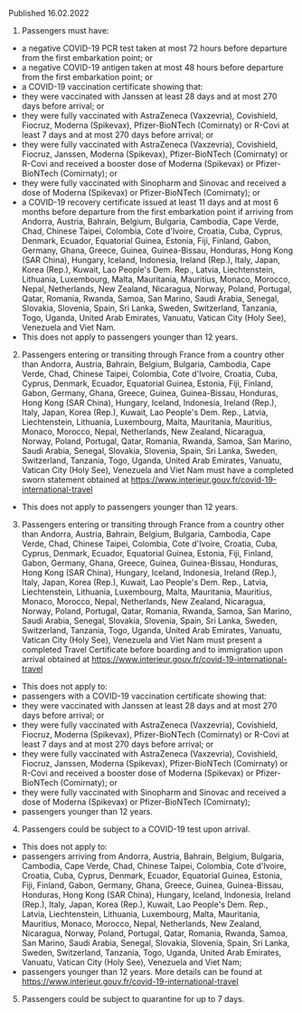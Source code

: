 Published 16.02.2022
1. Passengers must have:
- a negative COVID-19 PCR test taken at most 72 hours before departure from the first embarkation point; or
- a negative COVID-19 antigen taken at most 48 hours before departure from the first embarkation point; or
- a COVID-19 vaccination certificate showing that:
- they were vaccinated with Janssen at least 28 days and at most 270 days before arrival; or
- they were fully vaccinated with AstraZeneca (Vaxzevria), Covishield, Fiocruz, Moderna (Spikevax), Pfizer-BioNTech (Comirnaty) or R-Covi at least 7 days and at most 270 days before arrival; or
- they were fully vaccinated with AstraZeneca (Vaxzevria), Covishield, Fiocruz, Janssen, Moderna (Spikevax), Pfizer-BioNTech (Comirnaty) or R-Covi and received a booster dose of Moderna (Spikevax) or Pfizer-BioNTech (Comirnaty); or
- they were fully vaccinated with Sinopharm and Sinovac and received a dose of Moderna (Spikevax) or Pfizer-BioNTech (Comirnaty); or
- a COVID-19 recovery certificate issued at least 11 days and at most 6 months before departure from the first embarkation point if arriving from Andorra, Austria, Bahrain, Belgium, Bulgaria, Cambodia, Cape Verde, Chad, Chinese Taipei, Colombia, Cote d'Ivoire, Croatia, Cuba, Cyprus, Denmark, Ecuador, Equatorial Guinea, Estonia, Fiji, Finland, Gabon, Germany, Ghana, Greece, Guinea, Guinea-Bissau, Honduras, Hong Kong (SAR China), Hungary, Iceland, Indonesia, Ireland (Rep.), Italy, Japan, Korea (Rep.), Kuwait, Lao People's Dem. Rep., Latvia, Liechtenstein, Lithuania, Luxembourg, Malta, Mauritania, Mauritius, Monaco, Morocco, Nepal, Netherlands, New Zealand, Nicaragua, Norway, Poland, Portugal, Qatar, Romania, Rwanda, Samoa, San Marino, Saudi Arabia, Senegal, Slovakia, Slovenia, Spain, Sri Lanka, Sweden, Switzerland, Tanzania, Togo, Uganda, United Arab Emirates, Vanuatu, Vatican City (Holy See), Venezuela and Viet Nam.
- This does not apply to passengers younger than 12 years.
2. Passengers entering or transiting through France from a country other than Andorra, Austria, Bahrain, Belgium, Bulgaria, Cambodia, Cape Verde, Chad, Chinese Taipei, Colombia, Cote d'Ivoire, Croatia, Cuba, Cyprus, Denmark, Ecuador, Equatorial Guinea, Estonia, Fiji, Finland, Gabon, Germany, Ghana, Greece, Guinea, Guinea-Bissau, Honduras, Hong Kong (SAR China), Hungary, Iceland, Indonesia, Ireland (Rep.), Italy, Japan, Korea (Rep.), Kuwait, Lao People's Dem. Rep., Latvia, Liechtenstein, Lithuania, Luxembourg, Malta, Mauritania, Mauritius, Monaco, Morocco, Nepal, Netherlands, New Zealand, Nicaragua, Norway, Poland, Portugal, Qatar, Romania, Rwanda, Samoa, San Marino, Saudi Arabia, Senegal, Slovakia, Slovenia, Spain, Sri Lanka, Sweden, Switzerland, Tanzania, Togo, Uganda, United Arab Emirates, Vanuatu, Vatican City (Holy See), Venezuela and Viet Nam must have a completed sworn statement obtained at <a href="https://www.interieur.gouv.fr/covid-19-international-travel">https://www.interieur.gouv.fr/covid-19-international-travel</a>
- This does not apply to passengers younger than 12 years.
3. Passengers entering or transiting through France from a country other than Andorra, Austria, Bahrain, Belgium, Bulgaria, Cambodia, Cape Verde, Chad, Chinese Taipei, Colombia, Cote d'Ivoire, Croatia, Cuba, Cyprus, Denmark, Ecuador, Equatorial Guinea, Estonia, Fiji, Finland, Gabon, Germany, Ghana, Greece, Guinea, Guinea-Bissau, Honduras, Hong Kong (SAR China), Hungary, Iceland, Indonesia, Ireland (Rep.), Italy, Japan, Korea (Rep.), Kuwait, Lao People's Dem. Rep., Latvia, Liechtenstein, Lithuania, Luxembourg, Malta, Mauritania, Mauritius, Monaco, Morocco, Nepal, Netherlands, New Zealand, Nicaragua, Norway, Poland, Portugal, Qatar, Romania, Rwanda, Samoa, San Marino, Saudi Arabia, Senegal, Slovakia, Slovenia, Spain, Sri Lanka, Sweden, Switzerland, Tanzania, Togo, Uganda, United Arab Emirates, Vanuatu, Vatican City (Holy See), Venezuela and Viet Nam must present a completed Travel Certificate before boarding and to immigration upon arrival obtained at <a href="https://www.interieur.gouv.fr/covid-19-international-travel">https://www.interieur.gouv.fr/covid-19-international-travel</a>
- This does not apply to:
- passengers with a COVID-19 vaccination certificate showing that:
- they were vaccinated with Janssen at least 28 days and at most 270 days before arrival; or
- they were fully vaccinated with AstraZeneca (Vaxzevria), Covishield, Fiocruz, Moderna (Spikevax), Pfizer-BioNTech (Comirnaty) or R-Covi at least 7 days and at most 270 days before arrival; or
- they were fully vaccinated with AstraZeneca (Vaxzevria), Covishield, Fiocruz, Janssen, Moderna (Spikevax), Pfizer-BioNTech (Comirnaty) or R-Covi and received a booster dose of Moderna (Spikevax) or Pfizer-BioNTech (Comirnaty); or
- they were fully vaccinated with Sinopharm and Sinovac and received a dose of Moderna (Spikevax) or Pfizer-BioNTech (Comirnaty);
- passengers younger than 12 years.
4. Passengers could be subject to a COVID-19 test upon arrival.
- This does not apply to:
- passengers arriving from Andorra, Austria, Bahrain, Belgium, Bulgaria, Cambodia, Cape Verde, Chad, Chinese Taipei, Colombia, Cote d'Ivoire, Croatia, Cuba, Cyprus, Denmark, Ecuador, Equatorial Guinea, Estonia, Fiji, Finland, Gabon, Germany, Ghana, Greece, Guinea, Guinea-Bissau, Honduras, Hong Kong (SAR China), Hungary, Iceland, Indonesia, Ireland (Rep.), Italy, Japan, Korea (Rep.), Kuwait, Lao People's Dem. Rep., Latvia, Liechtenstein, Lithuania, Luxembourg, Malta, Mauritania, Mauritius, Monaco, Morocco, Nepal, Netherlands, New Zealand, Nicaragua, Norway, Poland, Portugal, Qatar, Romania, Rwanda, Samoa, San Marino, Saudi Arabia, Senegal, Slovakia, Slovenia, Spain, Sri Lanka, Sweden, Switzerland, Tanzania, Togo, Uganda, United Arab Emirates, Vanuatu, Vatican City (Holy See), Venezuela and Viet Nam;
- passengers younger than 12 years.
More details can be found at <a href="https://www.interieur.gouv.fr/covid-19-international-travel">https://www.interieur.gouv.fr/covid-19-international-travel</a>
5. Passengers could be subject to quarantine for up to 7 days.